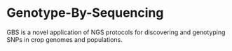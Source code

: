 # Genotype-By-Sequencing
GBS is a novel application of NGS protocols for discovering and genotyping SNPs in crop genomes and populations. 
